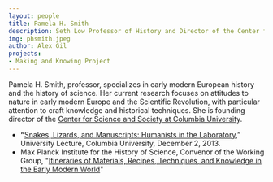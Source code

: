 ```yaml
---
layout: people
title: Pamela H. Smith
description: Seth Low Professor of History and Director of the Center for Science and Society
img: phsmith.jpeg
author: Alex Gil
projects:
- Making and Knowing Project
---
```


Pamela H. Smith, professor, specializes in early modern European history and the history of science. Her current research focuses on attitudes to nature in early modern Europe and the Scientific Revolution, with particular attention to craft knowledge and historical techniques.  She is founding director of the <a href="http://scienceandsociety.columbia.edu/">Center for Science and Society at Columbia University</a>.
<ul>
	<li><strong>“</strong><a href="http://www.youtube.com/watch?v=NhRXVKDlYjo&amp;feature=youtu.be">Snakes, Lizards, and Manuscripts: Humanists in the Laboratory</a>,” University Lecture, Columbia University, December 2, 2013.</li>
	<li>Max Planck Institute for the History of Science, Convenor of the Working Group, "<a href="http://www.mpiwg-berlin.mpg.de/en/research/projects/DeptII_Smith_Itineraries">Itineraries of Materials, Recipes, Techniques, and Knowledge in the Early Modern World</a>"</li>
</ul>